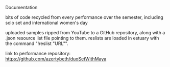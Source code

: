 Documentation

bits of code recycled from every performance over the semester, including
solo set and international women's day

<!-- stack [
n "2 3 {2 8} ~ ~" # s "sid",
every 3 (rev) $ n "2 3 {2 8} ~ ~" # s "sid",
every 4 (fast 5) $ n "0 0" # s "sid"
]

slow 4 $ n "1*4 ~  2 ~ 3 ~ 1" # s "flbass"

n "c*27 b*37 d*10 e" # s "kurt"

s "bd [hh*6 bd] <sd sd*2 sd*3 sd*10> [hh sd] bd hh sd <ho ho*2> ?"

stack [
n "2 3 {2 8} ~ ~" # s "pluck",
every 3 (rev) $ n "2 3 {2 8} ~ ~" # s "pluck",
every 4 (fast 5) $ n "0 0" # s "pluck"
]

stack [
n "1*2 ~  7 [2*7 | 2*5| 2] 3 ~ 1" # s "bubble",
n "6 ~ ~ ~ 6 ~ ~ " # s "808bd",
n "~ ~ 4 ~ ~ 5 ~" # s "808sd",
n "~ 1 ~ 2 ~ ~ 2" # s "casio"
]
-->

uploaded samples ripped from YouTube to a GitHub repository, along with a .json
resource list file pointing to them. reslists are loaded in estuary with the
command "!reslist "URL"".

link to performance repository: https://github.com/azertybeth/duoSetWithMaya
